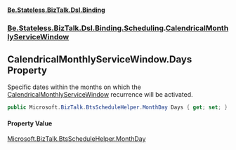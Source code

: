 #### [Be.Stateless.BizTalk.Dsl.Binding](README.md 'README')
### [Be.Stateless.BizTalk.Dsl.Binding.Scheduling](Be.Stateless.BizTalk.Dsl.Binding.Scheduling.md 'Be.Stateless.BizTalk.Dsl.Binding.Scheduling').[CalendricalMonthlyServiceWindow](CalendricalMonthlyServiceWindow.md 'Be.Stateless.BizTalk.Dsl.Binding.Scheduling.CalendricalMonthlyServiceWindow')

## CalendricalMonthlyServiceWindow.Days Property

Specific dates within the months on which the [CalendricalMonthlyServiceWindow](CalendricalMonthlyServiceWindow.md 'Be.Stateless.BizTalk.Dsl.Binding.Scheduling.CalendricalMonthlyServiceWindow') recurrence will be
activated.

```csharp
public Microsoft.BizTalk.BtsScheduleHelper.MonthDay Days { get; set; }
```

#### Property Value
[Microsoft.BizTalk.BtsScheduleHelper.MonthDay](https://docs.microsoft.com/en-us/dotnet/api/Microsoft.BizTalk.BtsScheduleHelper.MonthDay 'Microsoft.BizTalk.BtsScheduleHelper.MonthDay')